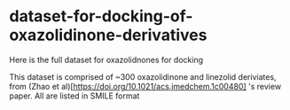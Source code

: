# dataset-for-docking-of-oxazolidinone-derivatives
Here is the full dataset for oxazolidnones for docking

This dataset is comprised of ~300 oxazolidinone and linezolid deriviates, from (Zhao et al)[https://doi.org/10.1021/acs.jmedchem.1c00480] 's review paper. All are listed in SMILE format
